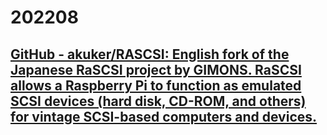 # 202208

## [GitHub - akuker/RASCSI: English fork of the Japanese RaSCSI project by GIMONS. RaSCSI allows a Raspberry Pi to function as emulated SCSI devices (hard disk, CD-ROM, and others) for vintage SCSI-based computers and devices.](https://github.com/akuker/RASCSI)
